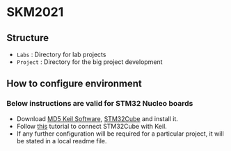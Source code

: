 # SKM2021


## Structure 

- `Labs` : Directory for lab projects
- `Project` : Directory for the big project development

## How to configure environment

### Below instructions are valid for STM32 Nucleo boards

- Download [MD5 Keil Software](https://www.keil.com/demo/eval/arm.htm), [STM32Cube](https://www.st.com/en/development-tools/stm32cubemx.html) and install it.
- Follow [this](https://www.youtube.com/watch?v=FAv0LO5E2TM&t=147s) tutorial to connect STM32Cube with Keil.
- If any further configuration will be required for a particular project, it will be stated in a local readme file.


